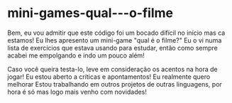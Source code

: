 # mini-games-qual---o-filme

Bem, eu vou admitir que este código foi um bocado difícil no início mas ca estamos!
Eu lhes apresento um mini-game "qual é o filme?" Eu o vi numa lista de exercícios que
estava usando para estudar, então como sempre acabei me empolgando e indo um pouco além!

Caso você queira testa-lo, leve em consideração os acentos na hora de jogar!
Eu estou aberto a críticas e apontamentos! Eu realmente quero melhorar
Estou trabalhando em outros projetos de outras linguagens, por hora é só
mas logo mais venho com novidades!
